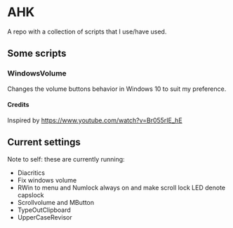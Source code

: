 # AHK

A repo with a collection of scripts that I use/have used.

## Some scripts


### WindowsVolume

Changes the volume buttons behavior in Windows 10 to suit my preference.


#### Credits
Inspired by https://www.youtube.com/watch?v=Br055rIE_hE



## Current settings
Note to self: these are currently running:
- Diacritics
- Fix windows volume
- RWin to menu and Numlock always on and make scroll lock LED denote capslock
- Scrollvolume and MButton
- TypeOutClipboard
- UpperCaseRevisor
